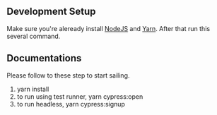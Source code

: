 ## Development Setup

Make sure you're aleready install [NodeJS](https://nodejs.org/en/) and [Yarn](https://yarnpkg.com/en/). After that run this several command.

## Documentations

Please follow to these step to start sailing.

1. yarn install
2. to run using test runner, yarn cypress:open
3. to run headless, yarn cypress:signup
